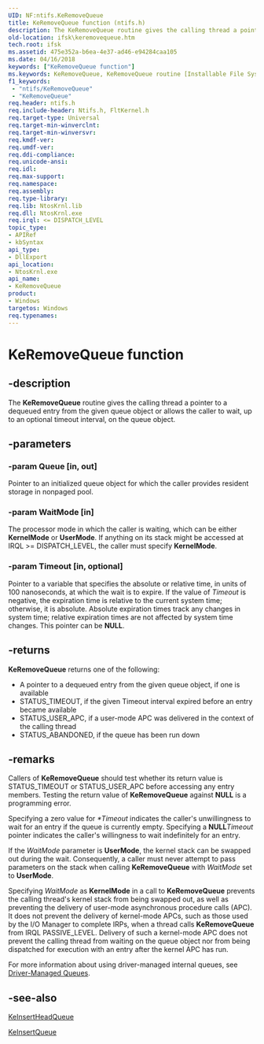 ```yaml
---
UID: NF:ntifs.KeRemoveQueue
title: KeRemoveQueue function (ntifs.h)
description: The KeRemoveQueue routine gives the calling thread a pointer to a dequeued entry from the given queue object or allows the caller to wait, up to an optional timeout interval, on the queue object.
old-location: ifsk\keremovequeue.htm
tech.root: ifsk
ms.assetid: 475e352a-b6ea-4e37-ad46-e94284caa105
ms.date: 04/16/2018
keywords: ["KeRemoveQueue function"]
ms.keywords: KeRemoveQueue, KeRemoveQueue routine [Installable File System Drivers], ifsk.keremovequeue, keref_99014b0b-5ca1-4cda-8422-fc3819f42d8b.xml, ntifs/KeRemoveQueue
f1_keywords:
 - "ntifs/KeRemoveQueue"
 - "KeRemoveQueue"
req.header: ntifs.h
req.include-header: Ntifs.h, FltKernel.h
req.target-type: Universal
req.target-min-winverclnt: 
req.target-min-winversvr: 
req.kmdf-ver: 
req.umdf-ver: 
req.ddi-compliance: 
req.unicode-ansi: 
req.idl: 
req.max-support: 
req.namespace: 
req.assembly: 
req.type-library: 
req.lib: NtosKrnl.lib
req.dll: NtosKrnl.exe
req.irql: <= DISPATCH_LEVEL
topic_type:
- APIRef
- kbSyntax
api_type:
- DllExport
api_location:
- NtosKrnl.exe
api_name:
- KeRemoveQueue
product:
- Windows
targetos: Windows
req.typenames: 
---
```


# KeRemoveQueue function


## -description


The <b>KeRemoveQueue</b> routine gives the calling thread a pointer to a dequeued entry from the given queue object or allows the caller to wait, up to an optional timeout interval, on the queue object. 


## -parameters




### -param Queue [in, out]

Pointer to an initialized queue object for which the caller provides resident storage in nonpaged pool.


### -param WaitMode [in]

The processor mode in which the caller is waiting, which can be either <b>KernelMode</b> or <b>UserMode</b>. If anything on its stack might be accessed at IRQL >= DISPATCH_LEVEL, the caller must specify <b>KernelMode</b>. 


### -param Timeout [in, optional]

Pointer to a variable that specifies the absolute or relative time, in units of 100 nanoseconds, at which the wait is to expire. If the value of <i>Timeout</i> is negative, the expiration time is relative to the current system time; otherwise, it is absolute. Absolute expiration times track any changes in system time; relative expiration times are not affected by system time changes. This pointer can be <b>NULL</b>. 


## -returns



<b>KeRemoveQueue</b> returns one of the following:

<ul>
<li>A pointer to a dequeued entry from the given queue object, if one is available 
</li>
<li>STATUS_TIMEOUT, if the given Timeout interval expired before an entry became available</li>
<li>STATUS_USER_APC, if a user-mode APC was delivered in the context of the calling thread</li>
<li>STATUS_ABANDONED, if the queue has been run down</li>
</ul>



## -remarks



Callers of <b>KeRemoveQueue</b> should test whether its return value is STATUS_TIMEOUT or STATUS_USER_APC before accessing any entry members. Testing the return value of <b>KeRemoveQueue</b> against <b>NULL</b> is a programming error. 

Specifying a zero value for <i>*Timeout</i> indicates the caller's unwillingness to wait for an entry if the queue is currently empty. Specifying a <b>NULL</b><i>Timeout</i> pointer indicates the caller's willingness to wait indefinitely for an entry. 

If the <i>WaitMode</i> parameter is <b>UserMode</b>, the kernel stack can be swapped out during the wait. Consequently, a caller must never attempt to pass parameters on the stack when calling <b>KeRemoveQueue</b> with <i>WaitMode</i> set to <b>UserMode</b>.

Specifying <i>WaitMode</i> as <b>KernelMode</b> in a call to <b>KeRemoveQueue</b> prevents the calling thread's kernel stack from being swapped out, as well as preventing the delivery of user-mode asynchronous procedure calls (APC). It does not prevent the delivery of kernel-mode APCs, such as those used by the I/O Manager to complete IRPs, when a thread calls <b>KeRemoveQueue</b> from IRQL PASSIVE_LEVEL. Delivery of such a kernel-mode APC does not prevent the calling thread from waiting on the queue object nor from being dispatched for execution with an entry after the kernel APC has run. 

For more information about using driver-managed internal queues, see <a href="https://docs.microsoft.com/windows-hardware/drivers/ddi/index">Driver-Managed Queues</a>. 




## -see-also




<a href="https://docs.microsoft.com/windows-hardware/drivers/ddi/ntifs/nf-ntifs-keinsertheadqueue">KeInsertHeadQueue</a>



<a href="https://docs.microsoft.com/windows-hardware/drivers/ddi/ntifs/nf-ntifs-keinsertqueue">KeInsertQueue</a>
 

 

